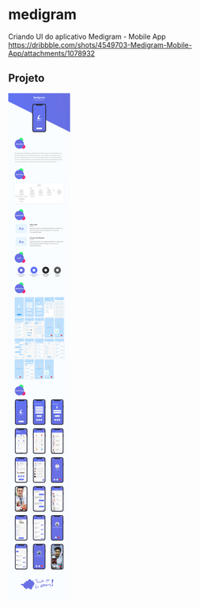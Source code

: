 # medigram

Criando UI do aplicativo Medigram - Mobile App https://dribbble.com/shots/4549703-Medigram-Mobile-App/attachments/1078932

## Projeto

<img src="behance_presentation.jpg"/>